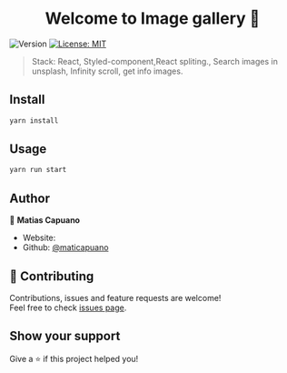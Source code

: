<h1 align="center">Welcome to Image gallery  👋</h1>
<p>
  <img alt="Version" src="https://img.shields.io/badge/version-1.0.0-blue.svg?cacheSeconds=2592000" />
  <a href="#" target="_blank">
    <img alt="License: MIT" src="https://img.shields.io/badge/License-MIT-yellow.svg" />
  </a>
</p>

> Stack: React, Styled-component,React spliting., Search images in unsplash, Infinity scroll, get info images.

## Install

```sh
yarn install
```

## Usage

```sh
yarn run start
```

## Author

👤 **Matias Capuano**

- Website:
- Github: [@maticapuano](https://github.com/maticapuano)

## 🤝 Contributing

Contributions, issues and feature requests are welcome!<br />Feel free to check [issues page](https://github.com/maticapuano/image_gallery/issues).

## Show your support

Give a ⭐️ if this project helped you!
